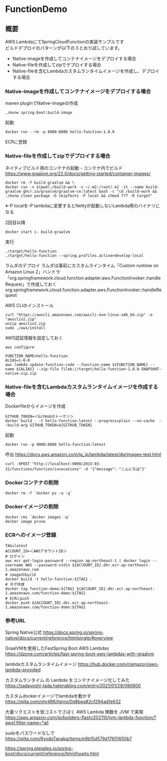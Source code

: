 # FunctionDemo

## 概要
AWS LambdaにてSpringCloudFunctionの実装サンプルです  
ビルドデプロイのパターンが以下の３とおり試しています。
- Native-imageを作成してコンテナイメージをデプロイする場合
- Native-fileを作成してzipでデプロイする場合
- Native-fileを含むLambdaカスタムランタイムイメージを作成し、デプロイする場合

### Native-imageを作成してコンテナイメージをデプロイする場合
maven pluginでNative-imageの作成
~~~
./mvnw spring-boot:build-image
~~~
起動
~~~
docker run --rm -p 8080:8080 hello-function:1.0.0
~~~
ECRに登録

### Native-fileを作成してzipでデプロイする場合
ネイティブビルド用のコンテナの起動・コンテナ内でビルド
https://www.graalvm.org/22.0/docs/getting-started/container-images/
~~~
docker rm -f build-graalvm && \
docker run -v $(pwd):/build-work -v ~/.m2:/root/.m2 -it --name build-graalvm ghcr.io/graalvm/graalvm-ce:latest bash -c "cd /build-work && ./mvnw clean package -D skipTests -P local && chmod 777 -R target"
~~~
※-P localを-P lambdaに変更するとNettyが起動しないLambda用のバイナリになる

2回目以降
~~~
docker start i- build-graalvm
~~~

実行
~~~
./target/hello-function
./target/hello-function --spring.profiles.active=develop-local
~~~


ラムダのデプロイ
ラムダは事前にカスタムラインタイム「Custom runtime on Amazon Linux 2」ハンドラ「org.springframework.cloud.function.adapter.aws.FunctionInvoker::handleRequest」で作成しておく
org.springframework.cloud.function.adapter.aws.FunctionInvoker::handleRequest

AWS CLIのインストール
~~~
curl "https://awscli.amazonaws.com/awscli-exe-linux-x86_64.zip" -o "awscliv2.zip"
unzip awscliv2.zip
sudo ./aws/install
~~~

AWS認証情報を設定しておく
~~~
aws configure
~~~

~~~
FUNCTION_NAME=hello-function
ALIAS=1-0-0
aws lambda update-function-code --function-name ${FUNCTION_NAME} --name ${ALIAS} --zip-file fileb://target/hello-function-1.0.0-SNAPSHOT-native-zip.zip
~~~

### Native-fileを含むLambdaカスタムランタイムイメージを作成する場合
Dockerfileからイメージを作成
~~~
GITHUB_TOKEN=＜GitHubのトークン＞
docker build . -t hello-function:latest --progress=plain --no-cache  --build-arg GITHUB_TOKEN=${GITHUB_TOKEN}
~~~

起動
~~~
docker run -p 9000:8080 hello-function:latest
~~~
呼出
https://docs.aws.amazon.com/ja_jp/lambda/latest/dg/images-test.html
~~~
curl -XPOST "http://localhost:9000/2015-03-31/functions/function/invocations" -d '{"message": "こんにちは"}'
~~~

### Dockerコンテナの削除
~~~
docker rm -f `docker ps -a -q`
~~~

### Dockerイメージの削除
~~~
docker rmi `docker images -q`
docker image prune
~~~

### ECRへのイメージ登録
~~~
TAG=latest
ACCOUNT_ID=＜AWSアカウントID＞
# ログイン
aws ecr get-login-password --region ap-northeast-1 | docker login --username AWS --password-stdin ${ACCOUNT_ID}.dkr.ecr.ap-northeast-1.amazonaws.com
# imageのbuild
docker build -t hello-function:${TAG} .
# タグ作成
docker tag function-demo:${TAG} ${ACCOUNT_ID}.dkr.ecr.ap-northeast-1.amazonaws.com/function-demo:${TAG}
# ECRにpush
docker push ${ACCOUNT_ID}.dkr.ecr.ap-northeast-1.amazonaws.com/function-demo:${TAG}
~~~

### 参考URL
Spring Native公式
https://docs.spring.io/spring-native/docs/current/reference/htmlsingle/#overview

GraalVMを使用したFastSpring Boot AWS Lambdas
https://dzone.com/articles/fast-spring-boot-aws-lambdas-with-graalvm

lambdaカスタムランタイムイメージ
https://hub.docker.com/r/amazon/aws-lambda-provided

カスタムランタイム の Lambda をコンテナイメージ化してみた
https://sadayoshi-tada.hatenablog.com/entry/2021/01/29/090600

カスタムdockerイメージでlambdaを動かす
https://qiita.com/ohr486/items/0d8bea82cf294ad1e632

大量リクエストを低コストでさばく AWS Lambda 関数を JVM で実現
https://aws.amazon.com/jp/builders-flash/202110/jvm-lambda-function/?awsf.filter-name=*all

sudoをパスワードなしで
https://qiita.com/RyodoTanaka/items/e9b15d579d17651650b7

https://spring.pleiades.io/spring-boot/docs/current/reference/html/howto.html